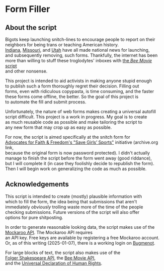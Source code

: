# Form Filler

## About the script

Bigots keep launching snitch-lines to encourage people to report on their<br />
neighbors for being trans or teaching American history.<br />
[Indiana](https://www.chalkbeat.org/indiana/2024/02/06/attorney-general-todd-rokita-race-gender-politics-school-curriculum-tip-line/), [Missouri](https://www.riverfronttimes.com/news/missouri-ag-removes-trans-health-care-tip-line-after-hack-39907011), and [Utah](https://apnews.com/article/transgender-bathroom-law-utah-tip-line-943112e6ff6f5768caa0cd42403957a0) have all made national news for launching,<br />
and subsequently removing, such forms. Thankfully, the internet has been<br />
more than willing to stuff these troglodytes' inboxes with [the *Bee Movie* script](https://techcrunch.com/2023/04/21/missouri-trans-snitch-form-down-after-people-spammed-it-with-the-bee-movie-script/)<br />
and other nonsense.

This project is intended to aid activists in making anyone stupid enough<br />
to publish such a form thoroughly regret their decision. Filling out<br />
forms, even with ridiculous copypasta, is time consuming, and the faster<br />
these forms come offline, the better. So the goal of this project is<br />
to automate the fill and submit process.

Unfortunately, the nature of web forms makes creating a universal autofill<br />
script difficult. This project is a work in progress. My goal is to create<br />
as much reusable code as possible and make tailoring the script to<br />
any new form that may crop up as easy as possible.

For now, the script is aimed specifically at the snitch form for<br />
[Advocates for Faith & Freedom's "Save Girls’ Sports"](https://web.archive.org/web/20250103225110/https://faith-freedom.com/savegirlssports) initiative (archive.org link,<br />
because the original form is now password protected). I didn't actually<br />
manage to finish the script before the form went away (good riddance),<br />
but I will complete it (in case they foolishly decide to republish the form).<br />
Then I will begin work on generalizing the code as much as possible.

## Acknowledgements

This script is intended to create (mostly) plausible information with<br />
which to fill the form, the idea being that submissions that aren't<br />
immediately *obviously* trolling waste more of the time of the people<br />
checking submissions. Future versions of the script will also offer<br />
options for pure shitposting.

In order to generate reasonable looking data, the script makes use of the<br />
[Mockaroo API](https://www.mockaroo.com/docs). The Mockaroo API requires<br />
an API key. Free keys are available by registering a free Mockaroo account.<br />
Or, as of this writing (2025-01-07), there is a working login on [Bugmenot](https://bugmenot.com/view/mockaroo.com).

For large blocks of text, the script also makes use of the<br />
[Folger Shakespeare API](https://www.folgerdigitaltexts.org/api), the [Bee Movie API](https://github.com/benji-lewis/Bee-Movie-API),<br />
and the [Universal Declaration of Human Rights](https://www.un.org/en/about-us/universal-declaration-of-human-rights).
